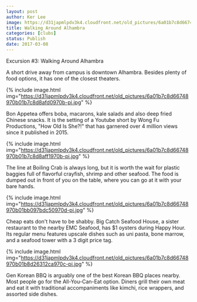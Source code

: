 ```yaml
---
layout: post
author: Ker Lee
image: https://d31japmlpdv3k4.cloudfront.net/old_pictures/6a01b7c8d66748970b01b7c8d8afaa970b-pi.jpg
title: Walking Around Alhambra
categories: [clubs]
status: Publish
date: 2017-03-08
---
```


Excursion #3: Walking Around Alhambra

<div class="photo-caption caption-xid-6a01b7c8d66748970b01b7c8d8afaa970b" id="caption-xid-6a01b7c8d66748970b01b7c8d8afaa970b">A short drive away from campus is downtown Alhambra. Besides plenty of food options, it has one of the closest theaters.


{% include image.html img="https://d31japmlpdv3k4.cloudfront.net/old_pictures/6a01b7c8d66748970b01b7c8d8afd0970b-pi.jpg" %}<div class="photo-caption caption-xid-6a01b7c8d66748970b01b7c8d8afd0970b" id="caption-xid-6a01b7c8d66748970b01b7c8d8afd0970b">Bon Appetea offers boba, macarons, kale salads and also deep fried Chinese snacks. It is the setting of a Youtube short by Wong Fu Productions, "How Old Is She?!" that has garnered over 4 million views since it published in 2015.


{% include image.html img="https://d31japmlpdv3k4.cloudfront.net/old_pictures/6a01b7c8d66748970b01b7c8d8aff1970b-pi.jpg" %}<div class="photo-caption caption-xid-6a01b7c8d66748970b01b7c8d8aff1970b" id="caption-xid-6a01b7c8d66748970b01b7c8d8aff1970b">The line at Boiling Crab is always long, but it is worth the wait for plastic baggies full of flavorful crayfish, shrimp and other seafood. The food is dumped out in front of you on the table, where you can go at it with your bare hands.


{% include image.html img="https://d31japmlpdv3k4.cloudfront.net/old_pictures/6a01b7c8d66748970b01bb097bdc50970d-pi.jpg" %}<div class="photo-caption caption-xid-6a01b7c8d66748970b01bb097bdc50970d" id="caption-xid-6a01b7c8d66748970b01bb097bdc50970d">Cheap eats don't have to be shabby. Big Catch Seafood House, a sister restaurant to the nearby EMC Seafood, has $1 oysters during Happy Hour. Its regular menu features upscale dishes such as uni pasta, bone marrow, and a seafood tower with a 3 digit price tag.


{% include image.html img="https://d31japmlpdv3k4.cloudfront.net/old_pictures/6a01b7c8d66748970b01b8d26312ca970c-pi.jpg" %}<div class="photo-caption caption-xid-6a01b7c8d66748970b01b8d26312ca970c" id="caption-xid-6a01b7c8d66748970b01b8d26312ca970c">Gen Korean BBQ is arguably one of the best Korean BBQ places nearby. Most people go for the All-You-Can-Eat option. Diners grill their own meat and eat it with traditional accompaniments like kimchi, rice wrappers, and assorted side dishes.

